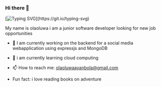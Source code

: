 ### Hi there 👋
[![Typing SVG](https://readme-typing-svg.herokuapp.com/?lines=WELCOME+TO+OLAOLUWA'S+GIT+HUB+PROFILE;)](https://git.io/typing-svg)

My name is olaoluwa i am a junior software developer looking for new job opportunities

- 🔭 I am currently working on the backend for a social media webapplication using expressjs and MongoDB
 
- 🌱 i am currently learning cloud computing 

- 📫 How to reach me: olaoluwaayanbola@gmail.com 
 
- Fun fact: i love reading books on adventure  
<!-- [![Top Langs](https://github-readme-stats.vercel.app/api/top-langs/?username=olaoluwayanbola)](https://github.com/anuraghazra/github-readme-stats) -->
